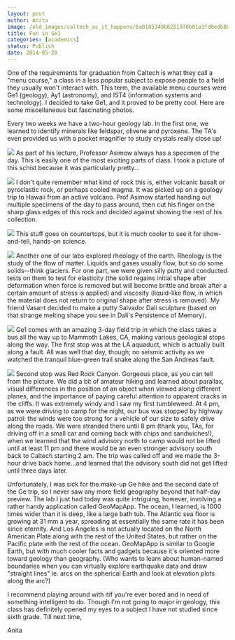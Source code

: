 ```yaml
---
layout: post
author: Anita
image: /old_images/caltech_as_it_happens/6a0105349b8251970b01a3fd0edb8b970b.jpg
title: Fun in Ge1
categories: [academics]
status: Publish
date: 2014-05-28
---
```



One of the requirements for graduation from Caltech is what they call a "menu course," a class in a less popular subject to expose people to a field they usually won't interact with. This term, the available menu courses were Ge1 (geology), Ay1 (astronomy), and IST4 (information systems and technology). I decided to take Ge1, and it proved to be pretty cool. Here are some miscellaneous but fascinating photos.

Every two weeks we have a two-hour geology lab. In the first one, we learned to identify minerals like feldspar, olivene and pyroxene. The TA's even provided us with a pocket magnifier to study crystals really close up!

![](/old_images/caltech_as_it_happens/6a0105349b8251970b01a511be7af5970c.jpg)
As part of his lecture, Professor Asimow always has a specimen of the day. This is easily one of the most exciting parts of class. I took a picture of this schist because it was particularly pretty...


![](/old_images/caltech_as_it_happens/6a0105349b8251970b01a3fd0edc51970b.jpg)
I don't quite remember what kind of rock this is, either volcanic basalt or pyroclastic rock, or perhaps cooled magma. It was picked up on a geology trip to Hawaii from an active volcano. Prof Asimow started handing out multiple specimens of the day to pass around, then cut his finger on the sharp glass edges of this rock and decided against showing the rest of his collection.


![](/old_images/caltech_as_it_happens/6a0105349b8251970b01a73dc9b5b8970d.jpg)
This stuff goes on countertops, but it is much cooler to see it for show-and-tell, hands-on science.


![](/old_images/caltech_as_it_happens/6a0105349b8251970b01a73dc9b636970d.jpg)
Another one of our labs explored rheology of the earth. Rheology is the study of the flow of matter. Liquids and gases usually flow, but so do some solids--think glaciers. For one part, we were given silly putty and conducted tests on them to test for elasticity (the solid regains initial shape after deformation when force is removed but will become brittle and break after a certain amount of stress is applied) and viscosity (liquid-like flow, in which the material does not return to original shape after stress is removed). My friend Vasant decided to make a putty Salvador Dali sculpture (based on that strange melting shape you see in Dali's Persistence of Memory).


![](/old_images/caltech_as_it_happens/6a0105349b8251970b01a511be7cf7970c.jpg)
Ge1 comes with an amazing 3-day field trip in which the class takes a bus all the way up to Mammoth Lakes, CA, making various geological stops along the way. The first stop was at the LA aquaduct, which is actually built along a fault. All was well that day, though; no seismic activity as we watched the tranquil blue-green trail snake along the San Andreas fault.


![](/old_images/caltech_as_it_happens/6a0105349b8251970b01a3fd0ede65970b.jpg)
Second stop was Red Rock Canyon. Gorgeous place, as you can tell from the picture. We did a bit of amateur hiking and learned about parallax, visual differences in the position of an object when viewed along different planes, and the importance of paying careful attention to apparent cracks in the cliffs. It was extremely windy and I saw my first tumbleweed. At 4 pm, as we were driving to camp for the night, our bus was stopped by highway patrol: the winds were too strong for a vehicle of our size to safely drive along the roads. We were stranded there until 8 pm (thank you, TAs, for driving off in a small car and coming back with chips and sandwiches!), when we learned that the wind advisory north to camp would not be lifted until at least 11 pm and there would be an even stronger advisory south back to Caltech starting 2 am. The trip was called off and we made the 3-hour drive back home...and learned that the advisory south did not get lifted until three days later.

Unfortunately, I was sick for the make-up Ge hike and the second date of the Ge trip, so I never saw any more field geography beyond that half-day preview. The lab I just had today was quite intriguing, however, involving a rather handy application called GeoMapApp. The ocean, I learned, is 1000 times wider than it is deep, like a large bath tub. The Atlantic sea floor is growing at 31 mm a year, spreading at essentially the same rate it has been since eternity. And Los Angeles is not actually located on the North American Plate along with the rest of the United States, but rather on the Pacific plate with the rest of the ocean. GeoMapApp is similar to Google Earth, but with much cooler facts and gadgets because it's oriented more toward geology than geography. (Who wants to learn about human-named boundaries when you can virtually explore earthquake data and draw "straight lines" ie. arcs on the spherical Earth and look at elevation plots along the arc?)

I recommend playing around with itif you're ever bored and in need of something intelligent to do. Though I'm not going to major in geology, this class has definitely opened my eyes to a subject I have not studied since sixth grade. Till next time,

Anita

